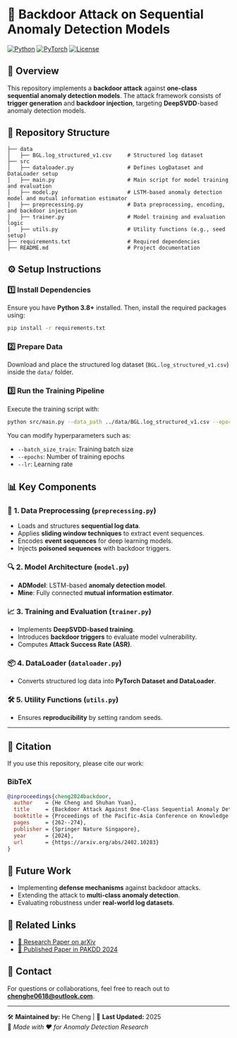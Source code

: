 # 🚀 Backdoor Attack on Sequential Anomaly Detection Models

[![Python](https://img.shields.io/badge/Python-3.8%2B-blue.svg)](https://www.python.org/)
[![PyTorch](https://img.shields.io/badge/PyTorch-1.9%2B-red.svg)](https://pytorch.org/)
[![License](https://img.shields.io/badge/License-MIT-green.svg)](LICENSE)

## 📌 Overview
This repository implements a **backdoor attack** against **one-class sequential anomaly detection models**. The attack framework consists of **trigger generation** and **backdoor injection**, targeting **DeepSVDD**-based anomaly detection models.

## 📂 Repository Structure
```
├── data
│   ├── BGL.log_structured_v1.csv     # Structured log dataset
├── src
│   ├── dataloader.py                 # Defines LogDataset and DataLoader setup
│   ├── main.py                       # Main script for model training and evaluation
│   ├── model.py                      # LSTM-based anomaly detection model and mutual information estimator
│   ├── preprecessing.py              # Data preprocessing, encoding, and backdoor injection
│   ├── trainer.py                    # Model training and evaluation logic
│   ├── utils.py                      # Utility functions (e.g., seed setup)
├── requirements.txt                  # Required dependencies
├── README.md                         # Project documentation
```

## ⚙️ Setup Instructions

### 1️⃣ Install Dependencies
Ensure you have **Python 3.8+** installed. Then, install the required packages using:
```bash
pip install -r requirements.txt
```

### 2️⃣ Prepare Data
Download and place the structured log dataset (`BGL.log_structured_v1.csv`) inside the `data/` folder.

### 3️⃣ Run the Training Pipeline
Execute the training script with:
```bash
python src/main.py --data_path ../data/BGL.log_structured_v1.csv --epochs 50 --lr 0.001
```
You can modify hyperparameters such as:
- `--batch_size_train`: Training batch size
- `--epochs`: Number of training epochs
- `--lr`: Learning rate

## 📊 Key Components

### 📝 **1. Data Preprocessing (`preprecessing.py`)**
- Loads and structures **sequential log data**.
- Applies **sliding window techniques** to extract event sequences.
- Encodes **event sequences** for deep learning models.
- Injects **poisoned sequences** with backdoor triggers.

### 🔍 **2. Model Architecture (`model.py`)**
- **ADModel**: LSTM-based **anomaly detection model**.
- **Mine**: Fully connected **mutual information estimator**.

### 📈 **3. Training and Evaluation (`trainer.py`)**
- Implements **DeepSVDD-based training**.
- Introduces **backdoor triggers** to evaluate model vulnerability.
- Computes **Attack Success Rate (ASR)**.

### 📦 **4. DataLoader (`dataloader.py`)**
- Converts structured log data into **PyTorch Dataset and DataLoader**.

### 🛠️ **5. Utility Functions (`utils.py`)**
- Ensures **reproducibility** by setting random seeds.

---

## 📖 Citation
If you use this repository, please cite our work:

### **BibTeX**
```bibtex
@inproceedings{cheng2024backdoor,
  author    = {He Cheng and Shuhan Yuan},
  title     = {Backdoor Attack Against One-Class Sequential Anomaly Detection Models},
  booktitle = {Proceedings of the Pacific-Asia Conference on Knowledge Discovery and Data Mining (PAKDD)},
  pages     = {262--274},
  publisher = {Springer Nature Singapore},
  year      = {2024},
  url       = {https://arxiv.org/abs/2402.10283}
}
```

## 🎯 Future Work
- Implementing **defense mechanisms** against backdoor attacks.
- Extending the attack to **multi-class anomaly detection**.
- Evaluating robustness under **real-world log datasets**.

## 🔗 Related Links
- [📄 Research Paper on arXiv](https://arxiv.org/abs/2402.10283)  
- [📘 Published Paper in PAKDD 2024](https://link.springer.com/chapter/10.1007/978-981-97-2259-4_20)  

## 📩 Contact
For questions or collaborations, feel free to reach out to **chenghe0618@outlook.com**.

---
🛠️ **Maintained by:** He Cheng | 📅 **Last Updated:** 2025  
📌 *Made with ❤️ for Anomaly Detection Research*  
